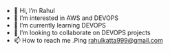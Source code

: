 - 👋 Hi, I’m Rahul
- 👀 I’m interested in AWS and DEVOPS
- 🌱 I’m currently learning DEVOPS
- 💞️ I’m looking to collaborate on DEVOPS projects
- 📫 How to reach me .Ping rahulkatta999@gmail.com

<!---
rahulkatta999/rahulkatta999 is a ✨ special ✨ repository because its `README.md` (this file) appears on your GitHub profile.
You can click the Preview link to take a look at your changes.
--->

